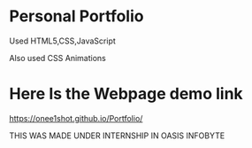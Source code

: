 # Personal Portfolio
Used HTML5,CSS,JavaScript

Also used CSS Animations

# Here Is the Webpage demo link
https://onee1shot.github.io/Portfolio/

THIS WAS MADE UNDER INTERNSHIP IN OASIS INFOBYTE
